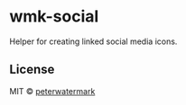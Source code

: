 # wmk-social

Helper for creating linked social media icons.

## License

MIT © [peterwatermark](https://github.com/peterwatermark)
